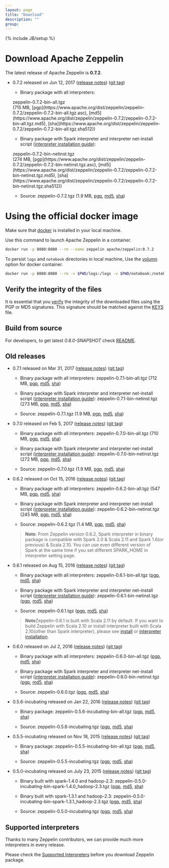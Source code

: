 ```yaml
---
layout: page
title: "Download"
description: ""
group:
---
```

<!--
Licensed under the Apache License, Version 2.0 (the "License");
you may not use this file except in compliance with the License.
You may obtain a copy of the License at

http://www.apache.org/licenses/LICENSE-2.0

Unless required by applicable law or agreed to in writing, software
distributed under the License is distributed on an "AS IS" BASIS,
WITHOUT WARRANTIES OR CONDITIONS OF ANY KIND, either express or implied.
See the License for the specific language governing permissions and
limitations under the License.
-->
{% include JB/setup %}

# Download Apache Zeppelin

The latest release of Apache Zeppelin is **0.7.2**.

  - 0.7.2 released on Jun 12, 2017 ([release notes](./releases/zeppelin-release-0.7.2.html)) ([git tag](https://git-wip-us.apache.org/repos/asf?p=zeppelin.git;h=refs/tags/v0.7.2))

    * Binary package with all interpreters:
    <p><div class="btn btn-md btn-primary" onclick="ga('send', 'event', 'download', 'zeppelin-bin-all', '0.7.2'); window.location.href='http://www.apache.org/dyn/closer.cgi/zeppelin/zeppelin-0.7.2/zeppelin-0.7.2-bin-all.tgz'">zeppelin-0.7.2-bin-all.tgz</div> (715 MB,
    [pgp](https://www.apache.org/dist/zeppelin/zeppelin-0.7.2/zeppelin-0.7.2-bin-all.tgz.asc),
    [md5](https://www.apache.org/dist/zeppelin/zeppelin-0.7.2/zeppelin-0.7.2-bin-all.tgz.md5),
    [sha](https://www.apache.org/dist/zeppelin/zeppelin-0.7.2/zeppelin-0.7.2-bin-all.tgz.sha512))</p>

    * Binary package with Spark interpreter and interpreter net-install script ([interpreter installation guide](../../docs/0.7.2/manual/interpreterinstallation.html)):
    <p><div class="btn btn-md btn-primary" onclick="ga('send', 'event', 'download', 'zeppelin-bin-netinst', '0.7.2'); window.location.href='http://www.apache.org/dyn/closer.cgi/zeppelin/zeppelin-0.7.2/zeppelin-0.7.2-bin-netinst.tgz'">zeppelin-0.7.2-bin-netinst.tgz</div> (274 MB,
    [pgp](https://www.apache.org/dist/zeppelin/zeppelin-0.7.2/zeppelin-0.7.2-bin-netinst.tgz.asc),
    [md5](https://www.apache.org/dist/zeppelin/zeppelin-0.7.2/zeppelin-0.7.2-bin-netinst.tgz.md5),
    [sha](https://www.apache.org/dist/zeppelin/zeppelin-0.7.2/zeppelin-0.7.2-bin-netinst.tgz.sha512))</p>

    * Source:
    <a style="cursor:pointer" onclick="ga('send', 'event', 'download', 'zeppelin-src', '0.7.2'); window.location.href='http://www.apache.org/dyn/closer.cgi/zeppelin/zeppelin-0.7.2/zeppelin-0.7.2.tgz'">zeppelin-0.7.2.tgz</a> (1.9 MB,
    [pgp](https://www.apache.org/dist/zeppelin/zeppelin-0.7.2/zeppelin-0.7.2.tgz.asc),
    [md5](https://www.apache.org/dist/zeppelin/zeppelin-0.7.2/zeppelin-0.7.2.tgz.md5),
    [sha](https://www.apache.org/dist/zeppelin/zeppelin-0.7.2/zeppelin-0.7.2.tgz.sha512))

# Using the official docker image 

Make sure that [docker](https://www.docker.com/community-edition) is installed in your local machine.  

Use this command to launch Apache Zeppelin in a container. 

```bash
docker run -p 8080:8080 --rm --name zeppelin apache/zeppelin:0.7.2
```

To persist `logs` and `notebook` directories in local machine, Use the [volumn](https://docs.docker.com/engine/reference/commandline/run/#mount-volume--v-read-only) option for docker container.

```bash
docker run -p 8080:8080 --rm -v $PWD/logs:/logs -v $PWD/notebook:/notebook -e ZEPPELIN_LOG_DIR='/logs' -e ZEPPELIN_NOTEBOOK_DIR='/notebook' --name zeppelin apache/zeppelin:0.7.2
```

## Verify the integrity of the files

It is essential that you [verify](https://www.apache.org/info/verification.html) the integrity of the downloaded files using the PGP or MD5 signatures. This signature should be matched against the [KEYS](https://www.apache.org/dist/zeppelin/KEYS) file.



## Build from source

For developers, to get latest *0.8.0-SNAPSHOT* check [README](https://github.com/apache/zeppelin/blob/master/README.md).



## Old releases

  - 0.7.1 released on Mar 31, 2017 ([release notes](./releases/zeppelin-release-0.7.1.html)) ([git tag](https://git-wip-us.apache.org/repos/asf?p=zeppelin.git;h=refs/tags/v0.7.1))

    * Binary package with all interpreters:
    <a style="cursor:pointer" onclick="ga('send', 'event', 'download', 'zeppelin-bin-all', '0.7.1'); window.location.href='http://archive.apache.org/dist/zeppelin/zeppelin-0.7.1/zeppelin-0.7.1-bin-all.tgz'">zeppelin-0.7.1-bin-all.tgz</a> (712 MB,
    [pgp](https://archive.apache.org/dist/zeppelin/zeppelin-0.7.1/zeppelin-0.7.1-bin-all.tgz.asc),
    [md5](https://archive.apache.org/dist/zeppelin/zeppelin-0.7.1/zeppelin-0.7.1-bin-all.tgz.md5),
    [sha](https://archive.apache.org/dist/zeppelin/zeppelin-0.7.1/zeppelin-0.7.1-bin-all.tgz.sha512))

    * Binary package with Spark interpreter and interpreter net-install script ([interpreter installation guide](../../docs/0.7.1/manual/interpreterinstallation.html)):
    <a style="cursor:pointer" onclick="ga('send', 'event', 'download', 'zeppelin-bin-netinst', '0.7.1'); window.location.href='http://www.apache.org/dyn/closer.cgi/zeppelin/zeppelin-0.7.1/zeppelin-0.7.1-bin-netinst.tgz'">zeppelin-0.7.1-bin-netinst.tgz</a> (273 MB,
    [pgp](https://www.apache.org/dist/zeppelin/zeppelin-0.7.1/zeppelin-0.7.1-bin-netinst.tgz.asc),
    [md5](https://www.apache.org/dist/zeppelin/zeppelin-0.7.1/zeppelin-0.7.1-bin-netinst.tgz.md5),
    [sha](https://www.apache.org/dist/zeppelin/zeppelin-0.7.1/zeppelin-0.7.1-bin-netinst.tgz.sha512))

    * Source:
    <a style="cursor:pointer" onclick="ga('send', 'event', 'download', 'zeppelin-src', '0.7.1'); window.location.href='http://www.apache.org/dyn/closer.cgi/zeppelin/zeppelin-0.7.1/zeppelin-0.7.1.tgz'">zeppelin-0.7.1.tgz</a> (1.9 MB,
    [pgp](https://www.apache.org/dist/zeppelin/zeppelin-0.7.1/zeppelin-0.7.1.tgz.asc),
    [md5](https://www.apache.org/dist/zeppelin/zeppelin-0.7.1/zeppelin-0.7.1.tgz.md5),
    [sha](https://www.apache.org/dist/zeppelin/zeppelin-0.7.1/zeppelin-0.7.1.tgz.sha512))
  <p />

  - 0.7.0 released on Feb 5, 2017 ([release notes](./releases/zeppelin-release-0.7.0.html)) ([git tag](https://git-wip-us.apache.org/repos/asf?p=zeppelin.git;h=refs/tags/v0.7.0))

    * Binary package with all interpreters:
    <a style="cursor:pointer" onclick="ga('send', 'event', 'download', 'zeppelin-bin-all', '0.7.0'); window.location.href='http://archive.apache.org/dist/zeppelin/zeppelin-0.7.0/zeppelin-0.7.0-bin-all.tgz'">zeppelin-0.7.0-bin-all.tgz</a> (710 MB,
    [pgp](https://archive.apache.org/dist/zeppelin/zeppelin-0.7.0/zeppelin-0.7.0-bin-all.tgz.asc),
    [md5](https://archive.apache.org/dist/zeppelin/zeppelin-0.7.0/zeppelin-0.7.0-bin-all.tgz.md5),
    [sha](https://archive.apache.org/dist/zeppelin/zeppelin-0.7.0/zeppelin-0.7.0-bin-all.tgz.sha512))

    * Binary package with Spark interpreter and interpreter net-install script ([interpreter installation guide](../../docs/0.7.0/manual/interpreterinstallation.html)):
    <a style="cursor:pointer" onclick="ga('send', 'event', 'download', 'zeppelin-bin-netinst', '0.7.0'); window.location.href='http://www.apache.org/dyn/closer.cgi/zeppelin/zeppelin-0.7.0/zeppelin-0.7.0-bin-netinst.tgz'">zeppelin-0.7.0-bin-netinst.tgz</a> (272 MB,
    [pgp](https://www.apache.org/dist/zeppelin/zeppelin-0.7.0/zeppelin-0.7.0-bin-netinst.tgz.asc),
    [md5](https://www.apache.org/dist/zeppelin/zeppelin-0.7.0/zeppelin-0.7.0-bin-netinst.tgz.md5),
    [sha](https://www.apache.org/dist/zeppelin/zeppelin-0.7.0/zeppelin-0.7.0-bin-netinst.tgz.sha512))

    * Source:
    <a style="cursor:pointer" onclick="ga('send', 'event', 'download', 'zeppelin-src', '0.7.0'); window.location.href='http://www.apache.org/dyn/closer.cgi/zeppelin/zeppelin-0.7.0/zeppelin-0.7.0.tgz'">zeppelin-0.7.0.tgz</a> (1.9 MB,
    [pgp](https://www.apache.org/dist/zeppelin/zeppelin-0.7.0/zeppelin-0.7.0.tgz.asc),
    [md5](https://www.apache.org/dist/zeppelin/zeppelin-0.7.0/zeppelin-0.7.0.tgz.md5),
    [sha](https://www.apache.org/dist/zeppelin/zeppelin-0.7.0/zeppelin-0.7.0.tgz.sha512))
  <p />

  - 0.6.2 released on Oct 15, 2016 ([release notes](./releases/zeppelin-release-0.6.2.html)) ([git tag](https://git-wip-us.apache.org/repos/asf?p=zeppelin.git;h=refs/tags/v0.6.2))

    * Binary package with all interpreters:
    <a style="cursor:pointer" onclick="ga('send', 'event', 'download', 'zeppelin-bin-all', '0.6.2'); window.location.href='http://archive.apache.org/dist/zeppelin/zeppelin-0.6.2/zeppelin-0.6.2-bin-all.tgz'">zeppelin-0.6.2-bin-all.tgz</a> (547 MB,
    [pgp](https://archive.apache.org/dist/zeppelin/zeppelin-0.6.2/zeppelin-0.6.2-bin-all.tgz.asc),
    [md5](https://archive.apache.org/dist/zeppelin/zeppelin-0.6.2/zeppelin-0.6.2-bin-all.tgz.md5),
    [sha](https://archive.apache.org/dist/zeppelin/zeppelin-0.6.2/zeppelin-0.6.2-bin-all.tgz.sha512))

    * Binary package with Spark interpreter and interpreter net-install script ([interpreter installation guide](../../docs/0.6.2/manual/interpreterinstallation.html)):
    <a style="cursor:pointer" onclick="ga('send', 'event', 'download', 'zeppelin-bin-netinst', '0.6.2'); window.location.href='http://archive.apache.org/dist/zeppelin/zeppelin-0.6.2/zeppelin-0.6.2-bin-netinst.tgz'">zeppelin-0.6.2-bin-netinst.tgz</a> (245 MB,
    [pgp](https://archive.apache.org/dist/zeppelin/zeppelin-0.6.2/zeppelin-0.6.2-bin-netinst.tgz.asc),
    [md5](https://archive.apache.org/dist/zeppelin/zeppelin-0.6.2/zeppelin-0.6.2-bin-netinst.tgz.md5),
    [sha](https://archive.apache.org/dist/zeppelin/zeppelin-0.6.2/zeppelin-0.6.2-bin-netinst.tgz.sha512))

    * Source:
    <a style="cursor:pointer" onclick="ga('send', 'event', 'download', 'zeppelin-src', '0.6.2'); window.location.href='http://archive.apache.org/dist/zeppelin/zeppelin-0.6.2/zeppelin-0.6.2.tgz'">zeppelin-0.6.2.tgz</a> (1.4 MB,
    [pgp](https://archive.apache.org/dist/zeppelin/zeppelin-0.6.2/zeppelin-0.6.2.tgz.asc),
    [md5](https://archive.apache.org/dist/zeppelin/zeppelin-0.6.2/zeppelin-0.6.2.tgz.md5),
    [sha](https://archive.apache.org/dist/zeppelin/zeppelin-0.6.2/zeppelin-0.6.2.tgz.sha512))

    <blockquote style="margin-top: 10px;">
      <p><strong>Note</strong>: From Zeppelin version 0.6.2, Spark interpreter in binary package is compatible with Spark 2.0 & Scala 2.11 and Spark 1.6(or previous) & Scala 2.10. You can use even different version of Spark at the same time if you set different SPARK_HOME in interpreter setting page.</p>
    </blockquote>
  <p />

  - 0.6.1 released on Aug 15, 2016 ([release notes](./releases/zeppelin-release-0.6.1.html)) ([git tag](https://git-wip-us.apache.org/repos/asf?p=zeppelin.git;h=refs/tags/v0.6.1))

    * Binary package with all interpreters:
    <a style="cursor:pointer" onclick="ga('send', 'event', 'download', 'zeppelin-bin-all', '0.6.1'); window.location.href='http://archive.apache.org/dist/zeppelin/zeppelin-0.6.1/zeppelin-0.6.1-bin-all.tgz'">zeppelin-0.6.1-bin-all.tgz</a>
    ([pgp](https://archive.apache.org/dist/zeppelin/zeppelin-0.6.1/zeppelin-0.6.1-bin-all.tgz.asc),
     [md5](https://archive.apache.org/dist/zeppelin/zeppelin-0.6.1/zeppelin-0.6.1-bin-all.tgz.md5),
     [sha](https://archive.apache.org/dist/zeppelin/zeppelin-0.6.1/zeppelin-0.6.1-bin-all.tgz.sha512))

    * Binary package with Spark interpreter and interpreter net-install script ([interpreter installation guide](../../docs/0.6.1/manual/interpreterinstallation.html)):
    <a style="cursor:pointer" onclick="ga('send', 'event', 'download', 'zeppelin-bin-netinst', '0.6.1'); window.location.href='http://archive.apache.org/dist/zeppelin/zeppelin-0.6.1/zeppelin-0.6.1-bin-netinst.tgz'">zeppelin-0.6.1-bin-netinst.tgz</a>
    ([pgp](https://archive.apache.org/dist/zeppelin/zeppelin-0.6.1/zeppelin-0.6.1-bin-netinst.tgz.asc),
     [md5](https://archive.apache.org/dist/zeppelin/zeppelin-0.6.1/zeppelin-0.6.1-bin-netinst.tgz.md5),
     [sha](https://archive.apache.org/dist/zeppelin/zeppelin-0.6.1/zeppelin-0.6.1-bin-netinst.tgz.sha512))

    * Source:
    <a style="cursor:pointer" onclick="ga('send', 'event', 'download', 'zeppelin-src', '0.6.1'); window.location.href='http://archive.apache.org/dist/zeppelin/zeppelin-0.6.1/zeppelin-0.6.1.tgz'">zeppelin-0.6.1.tgz</a>
    ([pgp](https://archive.apache.org/dist/zeppelin/zeppelin-0.6.1/zeppelin-0.6.1.tgz.asc),
     [md5](https://archive.apache.org/dist/zeppelin/zeppelin-0.6.1/zeppelin-0.6.1.tgz.md5),
     [sha](https://archive.apache.org/dist/zeppelin/zeppelin-0.6.1/zeppelin-0.6.1.tgz.sha512))

    <blockquote style="margin-top: 10px;">
      <p><strong>Note</strong>Zeppelin-0.6.1 is built with Scala 2.11 by default. If you want to build Zeppelin with Scala 2.10 or install interpreter built with Scala 2.10(other than Spark interpreter), please see <a href='../../docs/0.6.1/install/install.html#2-build-source-with-options' target='_blank'>install</a> or <a href='../../docs/0.6.1/manual/interpreterinstallation.html#install-interpreter-built-with-scala-210' target='_blank'>interpreter installation</a>.</p>
    </blockquote>
<p />

  - 0.6.0 released on Jul 2, 2016 ([release notes](./releases/zeppelin-release-0.6.0.html)) ([git tag](https://git-wip-us.apache.org/repos/asf?p=zeppelin.git;h=refs/tags/v0.6.0))

    * Binary package with all interpreters:
    <a style="cursor:pointer" onclick="ga('send', 'event', 'download', 'zeppelin-bin-all', '0.6.0'); window.location.href='http://archive.apache.org/dist/zeppelin/zeppelin-0.6.0/zeppelin-0.6.0-bin-all.tgz'">zeppelin-0.6.0-bin-all.tgz</a>
    ([pgp](https://archive.apache.org/dist/zeppelin/zeppelin-0.6.0/zeppelin-0.6.0-bin-all.tgz.asc),
     [md5](https://archive.apache.org/dist/zeppelin/zeppelin-0.6.0/zeppelin-0.6.0-bin-all.tgz.md5),
     [sha](https://archive.apache.org/dist/zeppelin/zeppelin-0.6.0/zeppelin-0.6.0-bin-all.tgz.sha512))

    * Binary package with Spark interpreter and interpreter net-install script ([interpreter installation guide](../../docs/0.6.0/manual/interpreterinstallation.html)):
    <a style="cursor:pointer" onclick="ga('send', 'event', 'download', 'zeppelin-bin-netinst', '0.6.0'); window.location.href='http://archive.apache.org/dist/zeppelin/zeppelin-0.6.0/zeppelin-0.6.0-bin-netinst.tgz'">zeppelin-0.6.0-bin-netinst.tgz</a>
    ([pgp](https://archive.apache.org/dist/zeppelin/zeppelin-0.6.0/zeppelin-0.6.0-bin-netinst.tgz.asc),
     [md5](https://archive.apache.org/dist/zeppelin/zeppelin-0.6.0/zeppelin-0.6.0-bin-netinst.tgz.md5),
     [sha](https://archive.apache.org/dist/zeppelin/zeppelin-0.6.0/zeppelin-0.6.0-bin-netinst.tgz.sha512))

    * Source:
    <a style="cursor:pointer" onclick="ga('send', 'event', 'download', 'zeppelin-src', '0.6.0'); window.location.href='http://archive.apache.org/dist/zeppelin/zeppelin-0.6.0/zeppelin-0.6.0.tgz'">zeppelin-0.6.0.tgz</a>
    ([pgp](https://archive.apache.org/dist/zeppelin/zeppelin-0.6.0/zeppelin-0.6.0.tgz.asc),
     [md5](https://archive.apache.org/dist/zeppelin/zeppelin-0.6.0/zeppelin-0.6.0.tgz.md5),
     [sha](https://archive.apache.org/dist/zeppelin/zeppelin-0.6.0/zeppelin-0.6.0.tgz.sha512))

<p />

  - 0.5.6-incubating released on Jan 22, 2016 ([release notes](./releases/zeppelin-release-0.5.6-incubating.html)) ([git tag](https://git-wip-us.apache.org/repos/asf?p=zeppelin.git;a=tag;h=refs/tags/v0.5.6))

    * Binary package:
    <a style="cursor:pointer" onclick="ga('send', 'event', 'download', 'zeppelin-bin', '0.5.6-incubating'); window.location.href='http://archive.apache.org/dist/incubator/zeppelin/0.5.6-incubating/zeppelin-0.5.6-incubating-bin-all.tgz'">zeppelin-0.5.6-incubating-bin-all.tgz</a>
    ([pgp](http://archive.apache.org/dist/incubator/zeppelin/0.5.6-incubating/zeppelin-0.5.6-incubating-bin-all.tgz.asc),
     [md5](http://archive.apache.org/dist/incubator/zeppelin/0.5.6-incubating/zeppelin-0.5.6-incubating-bin-all.tgz.md5),
     [sha](http://archive.apache.org/dist/incubator/zeppelin/0.5.6-incubating/zeppelin-0.5.6-incubating-bin-all.tgz.sha512))

    * Source:
    <a style="cursor:pointer" onclick="ga('send', 'event', 'download', 'zeppelin-src', '0.5.6-incubating'); window.location.href='http://archive.apache.org/dist/incubator/zeppelin/0.5.6-incubating/zeppelin-0.5.6-incubating.tgz'">zeppelin-0.5.6-incubating.tgz</a>
    ([pgp](http://archive.apache.org/dist/incubator/zeppelin/0.5.6-incubating/zeppelin-0.5.6-incubating.tgz.asc),
     [md5](http://archive.apache.org/dist/incubator/zeppelin/0.5.6-incubating/zeppelin-0.5.6-incubating.tgz.md5),
     [sha](http://archive.apache.org/dist/incubator/zeppelin/0.5.6-incubating/zeppelin-0.5.6-incubating.tgz.sha512))

<p />

  - 0.5.5-incubating released on Nov 18, 2015 ([release notes](./releases/zeppelin-release-0.5.5-incubating.html)) ([git tag](https://git-wip-us.apache.org/repos/asf?p=zeppelin.git;a=tag;h=refs/tags/v0.5.5))

    * Binary package:
    <a style="cursor:pointer" onclick="ga('send', 'event', 'download', 'zeppelin-bin', '0.5.5-incubating'); window.location.href='http://archive.apache.org/dist/incubator/zeppelin/0.5.5-incubating/zeppelin-0.5.5-incubating-bin-all.tgz'">zeppelin-0.5.5-incubating-bin-all.tgz</a>
    ([pgp](http://archive.apache.org/dist/incubator/zeppelin/0.5.5-incubating/zeppelin-0.5.5-incubating-bin-all.tgz.asc),
     [md5](http://archive.apache.org/dist/incubator/zeppelin/0.5.5-incubating/zeppelin-0.5.5-incubating-bin-all.tgz.md5),
     [sha](http://archive.apache.org/dist/incubator/zeppelin/0.5.5-incubating/zeppelin-0.5.5-incubating-bin-all.tgz.sha512))

    * Source:
    <a style="cursor:pointer" onclick="ga('send', 'event', 'download', 'zeppelin-src', '0.5.5-incubating'); window.location.href='http://archive.apache.org/dist/incubator/zeppelin/0.5.5-incubating/zeppelin-0.5.5-incubating.tgz'">zeppelin-0.5.5-incubating.tgz</a>
    ([pgp](http://archive.apache.org/dist/incubator/zeppelin/0.5.5-incubating/zeppelin-0.5.5-incubating.tgz.asc),
     [md5](http://archive.apache.org/dist/incubator/zeppelin/0.5.5-incubating/zeppelin-0.5.5-incubating.tgz.md5),
     [sha](http://archive.apache.org/dist/incubator/zeppelin/0.5.5-incubating/zeppelin-0.5.5-incubating.tgz.sha512))

<p />

  - 0.5.0-incubating released on July 23, 2015 ([release notes](./releases/zeppelin-release-0.5.0-incubating.html)) ([git tag](https://git-wip-us.apache.org/repos/asf?p=zeppelin.git;a=tag;h=refs/tags/v0.5.0))

    * Binary built with spark-1.4.0 and hadoop-2.3:
    <a style="cursor:pointer" onclick="ga('send', 'event', 'download', 'zeppelin-bin', '0.5.0-incubating'); window.location.href='http://archive.apache.org/dist/incubator/zeppelin/0.5.0-incubating/zeppelin-0.5.0-incubating-bin-spark-1.4.0_hadoop-2.3.tgz'">zeppelin-0.5.0-incubating-bin-spark-1.4.0_hadoop-2.3.tgz</a>
    ([pgp](http://archive.apache.org/dist/incubator/zeppelin/0.5.0-incubating/zeppelin-0.5.0-incubating-bin-spark-1.4.0_hadoop-2.3.tgz.asc),
     [md5](http://archive.apache.org/dist/incubator/zeppelin/0.5.0-incubating/zeppelin-0.5.0-incubating-bin-spark-1.4.0_hadoop-2.3.tgz.md5),
     [sha](http://archive.apache.org/dist/incubator/zeppelin/0.5.0-incubating/zeppelin-0.5.0-incubating-bin-spark-1.4.0_hadoop-2.3.tgz.sha))

    * Binary built with spark-1.3.1 and hadoop-2.3:
    <a style="cursor:pointer" onclick="ga('send', 'event', 'download', 'zeppelin-bin', '0.5.0-incubating'); window.location.href='http://archive.apache.org/dist/incubator/zeppelin/0.5.0-incubating/zeppelin-0.5.0-incubating-bin-spark-1.3.1_hadoop-2.3.tgz'">zeppelin-0.5.0-incubating-bin-spark-1.3.1_hadoop-2.3.tgz</a>
    ([pgp](http://archive.apache.org/dist/incubator/zeppelin/0.5.0-incubating/zeppelin-0.5.0-incubating-bin-spark-1.3.1_hadoop-2.3.tgz.asc),
     [md5](http://archive.apache.org/dist/incubator/zeppelin/0.5.0-incubating/zeppelin-0.5.0-incubating-bin-spark-1.3.1_hadoop-2.3.tgz.md5),
     [sha](http://archive.apache.org/dist/incubator/zeppelin/0.5.0-incubating/zeppelin-0.5.0-incubating-bin-spark-1.3.1_hadoop-2.3.tgz.sha))

    * Source:
    <a style="cursor:pointer" onclick="ga('send', 'event', 'download', 'zeppelin-src', '0.5.0-incubating'); window.location.href='http://archive.apache.org/dist/incubator/zeppelin/0.5.0-incubating/zeppelin-0.5.0-incubating.tgz'">zeppelin-0.5.0-incubating.tgz</a>
    ([pgp](http://archive.apache.org/dist/incubator/zeppelin/0.5.0-incubating/zeppelin-0.5.0-incubating.tgz.asc),
     [md5](http://archive.apache.org/dist/incubator/zeppelin/0.5.0-incubating/zeppelin-0.5.0-incubating.tgz.md5),
     [sha](http://archive.apache.org/dist/incubator/zeppelin/0.5.0-incubating/zeppelin-0.5.0-incubating.tgz.sha))

## Supported interpreters

Thanks to many Zeppelin contributors, we can provide much more interpreters in every release.

Please check the [Supported Interpreters](./supported_interpreters.html) before you download Zeppelin package.


<!--
-------------
### Old release

##### Zeppelin-0.3.3 (2014.03.29)

Download <a onclick="ga('send', 'event', 'download', 'zeppelin', '0.3.3');" href="https://s3-ap-northeast-1.amazonaws.com/zeppel.in/zeppelin-0.3.3.tar.gz">zeppelin-0.3.3.tar.gz</a> ([release note](https://zeppelin-project.atlassian.net/secure/ReleaseNote.jspa?projectId=10001&version=10301))


##### Zeppelin-0.3.2 (2014.03.14)

Download <a onclick="ga('send', 'event', 'download', 'zeppelin', '0.3.2');" href="https://s3-ap-northeast-1.amazonaws.com/zeppel.in/zeppelin-0.3.2.tar.gz">zeppelin-0.3.2.tar.gz</a> ([release note](https://zeppelin-project.atlassian.net/secure/ReleaseNote.jspa?projectId=10001&version=10300))

##### Zeppelin-0.3.1 (2014.03.06)

Download <a onclick="ga('send', 'event', 'download', 'zeppelin', '0.3.1');" href="https://s3-ap-northeast-1.amazonaws.com/zeppel.in/zeppelin-0.3.1.tar.gz">zeppelin-0.3.1.tar.gz</a> ([release note](https://zeppelin-project.atlassian.net/secure/ReleaseNote.jspa?projectId=10001&version=10201))

##### Zeppelin-0.3.0 (2014.02.07)

Download <a onclick="ga('send', 'event', 'download', 'zeppelin', '0.3.0');" href="https://s3-ap-northeast-1.amazonaws.com/zeppel.in/zeppelin-0.3.0.tar.gz">zeppelin-0.3.0.tar.gz</a>, ([release note](https://zeppelin-project.atlassian.net/secure/ReleaseNote.jspa?projectId=10001&version=10200))

##### Zeppelin-0.2.0 (2014.01.22)

Download Download <a onclick="ga('send', 'event', 'download', 'zeppelin', '0.2.0');" href="https://s3-ap-northeast-1.amazonaws.com/zeppel.in/zeppelin-0.2.0.tar.gz">zeppelin-0.2.0.tar.gz</a>, ([release note](https://zeppelin-project.atlassian.net/secure/ReleaseNote.jspa?projectId=10001&version=10001))

-->
